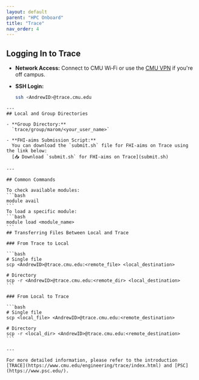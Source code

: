 ```yaml
---
layout: default
parent: "HPC Onboard"
title: "Trace"
nav_order: 4
---
```


## Logging In to Trace

- **Network Access:** Connect to CMU Wi‑Fi or use the [CMU VPN](https://www.cmu.edu/computing/services/endpoint/network-access/vpn/how-to/index.html) if you're off campus.

- **SSH Login:**
  ```bash
  ssh <AndrewID>@trace.cmu.edu
````
---
## Local and Group Directories

- **Group Directory:**  
  `trace/group/marom/<your_user_name>`

- **FHI-aims Submission Script:**  
  You can download the `submit.sh` file for FHI-aims on Trace using the link below:  
  [📥 Download `submit.sh` for FHI-aims on Trace](submit.sh)

---

## Common Commands

To check available modules:
```bash
module avail
```
To load a specific module:
```bash
module load <module_name>
```
## Transferring Files Between Local and Trace

### From Trace to Local

```bash
# Single file
scp <AndrewID>@trace.cmu.edu:<remote_file> <local_destination>

# Directory
scp -r <AndrewID>@trace.cmu.edu:<remote_dir> <local_destination>
```

### From Local to Trace

```bash
# Single file
scp <local_file> <AndrewID>@trace.cmu.edu:<remote_destination>

# Directory
scp -r <local_dir> <AndrewID>@trace.cmu.edu:<remote_destination>
```

---

For more detailed information, please refer to the introduction [TRACE](https://www.cmu.edu/engineering/trace/index.html) and [PSC](https://www.psc.edu/).

